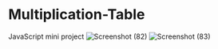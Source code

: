 # Multiplication-Table
JavaScript mini project
![Screenshot (82)](https://github.com/SanskrutiDev/Multiplication-Table/assets/119875384/d7e14130-675e-4455-91a0-e166b2681958)
![Screenshot (83)](https://github.com/SanskrutiDev/Multiplication-Table/assets/119875384/6115b173-89ac-4f0d-83ab-2ff36a3056a5)
